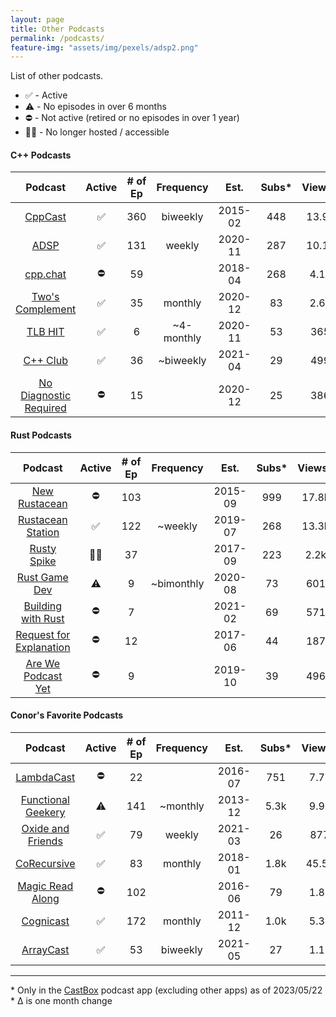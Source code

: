 ```yaml
---
layout: page
title: Other Podcasts
permalink: /podcasts/
feature-img: "assets/img/pexels/adsp2.png"
---
```


List of other podcasts.

* ✅ - Active
* ⚠️ - No episodes in over 6 months
* ⛔ - Not active (retired or no episodes in over 1 year)
* 🏴‍☠️ - No longer hosted / accessible

#### C++ Podcasts 

|                          Podcast                           | Active | # of Ep | Frequency  |  Est.   | Subs* | Views* | Sub Δ | Views Δ |
| :--------------------------------------------------------: | :----: | :-----: | :--------: | :-----: | :---: | :----: | :---: | :-----: |
|              [CppCast](https://cppcast.com/)               |   ✅    |   360   |  biweekly  | 2015-02 |  448  | 13.9k  |   -   |  +200   |
|            [ADSP](https://adspthepodcast.com/)             |   ✅    |   131   |   weekly   | 2020-11 |  287  | 10.1k  |  +2   |  +300   |
|               [cpp.chat](https://cpp.chat/)                |   ⛔    |   59    |            | 2018-04 |  268  |  4.1k  |  -1   |    -    |
|    [Two's Complement](https://www.twoscomplement.org/)     |   ✅    |   35    |  monthly   | 2020-12 |  83   |  2.6k  |  +3   |  +100   |
|                [TLB HIT](https://tlbh.it/)                 |   ✅    |    6    | ~4-monthly | 2020-11 |  53   |  365   |  +2   |   +2    |
|              [C++ Club](https://cppclub.uk/)               |   ✅    |   36    | ~biweekly  | 2021-04 |  29   |  499   |  +2   |   +12   |
| [No Diagnostic Required](https://nodiagnosticrequired.tv/) |   ⛔    |   15    |            | 2020-12 |  25   |  386   |   -   |    -    |

#### Rust Podcasts

|                                    Podcast                                    | Active | # of Ep | Frequency  |  Est.   | Subs* | Views* | Sub Δ | Views Δ |
| :---------------------------------------------------------------------------: | :----: | :-----: | :--------: | :-----: | :---: | :----: | :---: | :-----: |
|                  [New Rustacean](https://newrustacean.com/)                   |   ⛔    |   103   |            | 2015-09 |  999  | 17.8k  |  -1   |    -    |
|              [Rustacean Station](https://rustacean-station.org/)              |   ✅    |   122   |  ~weekly   | 2019-07 |  268  | 13.3k  |  +1   |  +400   |
|               [Rusty Spike](https://twitter.com/rustyspikecast)               |   🏴‍☠️   |   37    |            | 2017-09 |  223  |  2.2k  |   -   |    -    |
|                   [Rust Game Dev](https://rustgamedev.com/)                   |   ⚠️    |    9    | ~bimonthly | 2020-08 |  73   |  601   |   -   |    -    |
|          [Building with Rust](https://anchor.fm/building-with-rust)           |   ⛔    |    7    |            | 2021-02 |  69   |  571   |   -   |   +6    |
| [Request for Explanation](https://request-for-explanation.github.io/podcast/) |   ⛔    |   12    |            | 2017-06 |  44   |  187   |  -1   |    -    |
|         [Are We Podcast Yet](https://soundcloud.com/arewepodcastyet)          |   ⛔    |    9    |            | 2019-10 |  39   |  496   |   -   |    -    |

#### Conor's Favorite Podcasts

|                                Podcast                                 | Active | # of Ep | Frequency |  Est.   | Subs* | Views* | Sub Δ | Views Δ |
| :--------------------------------------------------------------------: | :----: | :-----: | :-------: | :-----: | :---: | :----: | :---: | :-----: |
|            [LambdaCast](https://soundcloud.com/lambda-cast)            |   ⛔    |   22    |           | 2016-07 |  751  |  7.7k  |   -   |    -    |
|        [Functional Geekery](https://www.functionalgeekery.com/)        |   ⚠️    |   141   | ~monthly  | 2013-12 | 5.3k  |  9.9k  |   -   |  +100   |
| [Oxide and Friends](https://oxide.computer/podcasts/oxide-and-friends) |   ✅    |   79    |  weekly   | 2021-03 |  26   |  877   |   -   |   +50   |
|                [CoRecursive](https://corecursive.com/)                 |   ✅    |   83    |  monthly  | 2018-01 | 1.8k  | 45.5k  |   -   |  +700   |
|           [Magic Read Along](http://www.magicreadalong.com/)           |   ⛔    |   102   |           | 2016-06 |  79   |  1.8k  |   -   |    -    |
|      [Cognicast](https://www.cognitect.com/cognicast/index.html)       |   ✅    |   172   |  monthly  | 2011-12 | 1.0k  |  5.3k  |   -   |    -    |
|                [ArrayCast](https://www.arraycast.com/)                 |   ✅    |   53    | biweekly  | 2021-05 |  27   |  1.1k  |   -   |    -    |

----

\* Only in the [CastBox](https://castbox.fm/) podcast app (excluding other apps) as of 2023/05/22
<br>\* Δ is one month change